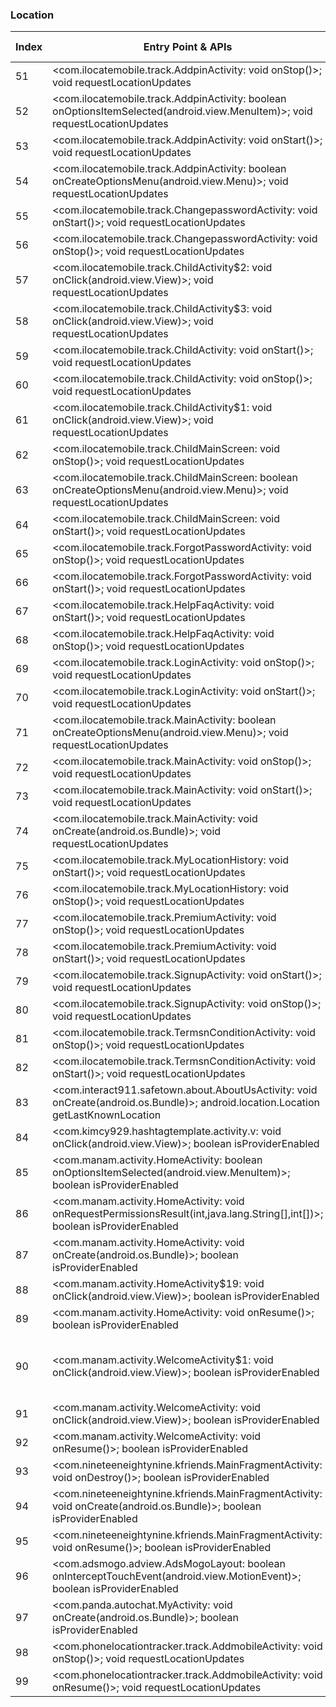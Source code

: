 ### Location
| Index | Entry Point & APIs | Screen shot | Resource id | Label |
| ------------- | ------------- | ------------- |-------------|-------------|
| 51 | <com.ilocatemobile.track.AddpinActivity: void onStop()>; void requestLocationUpdates | ![](D:\COSMOS\output\py\Play_win8\Social\com.ilocatemobile.track\com.ilocatemobile.track.AddpinActivity.png) |  | T |
| 52 | <com.ilocatemobile.track.AddpinActivity: boolean onOptionsItemSelected(android.view.MenuItem)>; void requestLocationUpdates | ![](D:\COSMOS\output\py\Play_win8\Social\com.ilocatemobile.track\com.ilocatemobile.track.AddpinActivity.png) |  | T |
| 53 | <com.ilocatemobile.track.AddpinActivity: void onStart()>; void requestLocationUpdates | ![](D:\COSMOS\output\py\Play_win8\Social\com.ilocatemobile.track\com.ilocatemobile.track.AddpinActivity.png) |  | T |
| 54 | <com.ilocatemobile.track.AddpinActivity: boolean onCreateOptionsMenu(android.view.Menu)>; void requestLocationUpdates | ![](D:\COSMOS\output\py\Play_win8\Social\com.ilocatemobile.track\com.ilocatemobile.track.AddpinActivity.png) |  | T |
| 55 | <com.ilocatemobile.track.ChangepasswordActivity: void onStart()>; void requestLocationUpdates | ![](D:\COSMOS\output\py\Play_win8\Social\com.ilocatemobile.track\com.ilocatemobile.track.ChangepasswordActivity.png) |  | T |
| 56 | <com.ilocatemobile.track.ChangepasswordActivity: void onStop()>; void requestLocationUpdates | ![](D:\COSMOS\output\py\Play_win8\Social\com.ilocatemobile.track\com.ilocatemobile.track.ChangepasswordActivity.png) |  | T |
| 57 | <com.ilocatemobile.track.ChildActivity$2: void onClick(android.view.View)>; void requestLocationUpdates | ![](D:\COSMOS\output\py\Play_win8\Social\com.ilocatemobile.track\com.ilocatemobile.track.ChildActivity.png) |  | T |
| 58 | <com.ilocatemobile.track.ChildActivity$3: void onClick(android.view.View)>; void requestLocationUpdates | ![](D:\COSMOS\output\py\Play_win8\Social\com.ilocatemobile.track\com.ilocatemobile.track.ChildActivity.png) |  | T |
| 59 | <com.ilocatemobile.track.ChildActivity: void onStart()>; void requestLocationUpdates | ![](D:\COSMOS\output\py\Play_win8\Social\com.ilocatemobile.track\com.ilocatemobile.track.ChildActivity.png) |  | T |
| 60 | <com.ilocatemobile.track.ChildActivity: void onStop()>; void requestLocationUpdates | ![](D:\COSMOS\output\py\Play_win8\Social\com.ilocatemobile.track\com.ilocatemobile.track.ChildActivity.png) |  | T |
| 61 | <com.ilocatemobile.track.ChildActivity$1: void onClick(android.view.View)>; void requestLocationUpdates | ![](D:\COSMOS\output\py\Play_win8\Social\com.ilocatemobile.track\com.ilocatemobile.track.ChildActivity.png) |  | T |
| 62 | <com.ilocatemobile.track.ChildMainScreen: void onStop()>; void requestLocationUpdates | ![](D:\COSMOS\output\py\Play_win8\Social\com.ilocatemobile.track\com.ilocatemobile.track.ChildMainScreen.png) |  | T |
| 63 | <com.ilocatemobile.track.ChildMainScreen: boolean onCreateOptionsMenu(android.view.Menu)>; void requestLocationUpdates | ![](D:\COSMOS\output\py\Play_win8\Social\com.ilocatemobile.track\com.ilocatemobile.track.ChildMainScreen.png) |  | T |
| 64 | <com.ilocatemobile.track.ChildMainScreen: void onStart()>; void requestLocationUpdates | ![](D:\COSMOS\output\py\Play_win8\Social\com.ilocatemobile.track\com.ilocatemobile.track.ChildMainScreen.png) |  | T |
| 65 | <com.ilocatemobile.track.ForgotPasswordActivity: void onStop()>; void requestLocationUpdates | ![](D:\COSMOS\output\py\Play_win8\Social\com.ilocatemobile.track\com.ilocatemobile.track.ForgotPasswordActivity.png) |  | T |
| 66 | <com.ilocatemobile.track.ForgotPasswordActivity: void onStart()>; void requestLocationUpdates | ![](D:\COSMOS\output\py\Play_win8\Social\com.ilocatemobile.track\com.ilocatemobile.track.ForgotPasswordActivity.png) |  | T |
| 67 | <com.ilocatemobile.track.HelpFaqActivity: void onStart()>; void requestLocationUpdates | ![](D:\COSMOS\output\py\Play_win8\Social\com.ilocatemobile.track\com.ilocatemobile.track.HelpFaqActivity.png) |  | T |
| 68 | <com.ilocatemobile.track.HelpFaqActivity: void onStop()>; void requestLocationUpdates | ![](D:\COSMOS\output\py\Play_win8\Social\com.ilocatemobile.track\com.ilocatemobile.track.HelpFaqActivity.png) |  | T |
| 69 | <com.ilocatemobile.track.LoginActivity: void onStop()>; void requestLocationUpdates | ![](D:\COSMOS\output\py\Play_win8\Social\com.ilocatemobile.track\com.ilocatemobile.track.LoginActivity.png) |  | T |
| 70 | <com.ilocatemobile.track.LoginActivity: void onStart()>; void requestLocationUpdates | ![](D:\COSMOS\output\py\Play_win8\Social\com.ilocatemobile.track\com.ilocatemobile.track.LoginActivity.png) |  | T |
| 71 | <com.ilocatemobile.track.MainActivity: boolean onCreateOptionsMenu(android.view.Menu)>; void requestLocationUpdates | ![](D:\COSMOS\output\py\Play_win8\Social\com.ilocatemobile.track\com.ilocatemobile.track.MainActivity.png) |  | T |
| 72 | <com.ilocatemobile.track.MainActivity: void onStop()>; void requestLocationUpdates | ![](D:\COSMOS\output\py\Play_win8\Social\com.ilocatemobile.track\com.ilocatemobile.track.MainActivity.png) |  | T |
| 73 | <com.ilocatemobile.track.MainActivity: void onStart()>; void requestLocationUpdates | ![](D:\COSMOS\output\py\Play_win8\Social\com.ilocatemobile.track\com.ilocatemobile.track.MainActivity.png) |  | T |
| 74 | <com.ilocatemobile.track.MainActivity: void onCreate(android.os.Bundle)>; void requestLocationUpdates | ![](D:\COSMOS\output\py\Play_win8\Social\com.ilocatemobile.track\com.ilocatemobile.track.MainActivity.png) |  | T |
| 75 | <com.ilocatemobile.track.MyLocationHistory: void onStart()>; void requestLocationUpdates | ![](D:\COSMOS\output\py\Play_win8\Social\com.ilocatemobile.track\com.ilocatemobile.track.MyLocationHistory.png) |  | T |
| 76 | <com.ilocatemobile.track.MyLocationHistory: void onStop()>; void requestLocationUpdates | ![](D:\COSMOS\output\py\Play_win8\Social\com.ilocatemobile.track\com.ilocatemobile.track.MyLocationHistory.png) |  | T |
| 77 | <com.ilocatemobile.track.PremiumActivity: void onStop()>; void requestLocationUpdates | ![](D:\COSMOS\output\py\Play_win8\Social\com.ilocatemobile.track\com.ilocatemobile.track.PremiumActivity.png) |  | T |
| 78 | <com.ilocatemobile.track.PremiumActivity: void onStart()>; void requestLocationUpdates | ![](D:\COSMOS\output\py\Play_win8\Social\com.ilocatemobile.track\com.ilocatemobile.track.PremiumActivity.png) |  | T |
| 79 | <com.ilocatemobile.track.SignupActivity: void onStart()>; void requestLocationUpdates | ![](D:\COSMOS\output\py\Play_win8\Social\com.ilocatemobile.track\com.ilocatemobile.track.SignupActivity.png) |  | T |
| 80 | <com.ilocatemobile.track.SignupActivity: void onStop()>; void requestLocationUpdates | ![](D:\COSMOS\output\py\Play_win8\Social\com.ilocatemobile.track\com.ilocatemobile.track.SignupActivity.png) |  | T |
| 81 | <com.ilocatemobile.track.TermsnConditionActivity: void onStop()>; void requestLocationUpdates | ![](D:\COSMOS\output\py\Play_win8\Social\com.ilocatemobile.track\com.ilocatemobile.track.TermsnConditionActivity.png) |  | |
| 82 | <com.ilocatemobile.track.TermsnConditionActivity: void onStart()>; void requestLocationUpdates | ![](D:\COSMOS\output\py\Play_win8\Social\com.ilocatemobile.track\com.ilocatemobile.track.TermsnConditionActivity.png) |  | |
| 83 | <com.interact911.safetown.about.AboutUsActivity: void onCreate(android.os.Bundle)>; android.location.Location getLastKnownLocation | ![](D:\COSMOS\output\py\Play_win8\Social\com.interact911.safetown\com.interact911.safetown.about.AboutUsActivity.png) |  | F |
| 84 | <com.kimcy929.hashtagtemplate.activity.v: void onClick(android.view.View)>; boolean isProviderEnabled | ![](D:\COSMOS\output\py\Play_win8\Social\com.kimcy929.hashtags\com.kimcy929.hashtagtemplate.activity.SettingActivity.png) |  | F |
| 85 | <com.manam.activity.HomeActivity: boolean onOptionsItemSelected(android.view.MenuItem)>; boolean isProviderEnabled | ![](D:\COSMOS\output\py\Play_win8\Social\com.manam\com.manam.activity.HomeActivity.png) |  | |
| 86 | <com.manam.activity.HomeActivity: void onRequestPermissionsResult(int,java.lang.String[],int[])>; boolean isProviderEnabled | ![](D:\COSMOS\output\py\Play_win8\Social\com.manam\com.manam.activity.HomeActivity.png) |  | |
| 87 | <com.manam.activity.HomeActivity: void onCreate(android.os.Bundle)>; boolean isProviderEnabled | ![](D:\COSMOS\output\py\Play_win8\Social\com.manam\com.manam.activity.HomeActivity.png) |  | |
| 88 | <com.manam.activity.HomeActivity$19: void onClick(android.view.View)>; boolean isProviderEnabled | ![](D:\COSMOS\output\py\Play_win8\Social\com.manam\com.manam.activity.HomeActivity.png) |  | |
| 89 | <com.manam.activity.HomeActivity: void onResume()>; boolean isProviderEnabled | ![](D:\COSMOS\output\py\Play_win8\Social\com.manam\com.manam.activity.HomeActivity.png) |  | |
| 90 | <com.manam.activity.WelcomeActivity$1: void onClick(android.view.View)>; boolean isProviderEnabled | ![](D:\COSMOS\output\py\Play_win8\Social\com.manam\com.manam.activity.WelcomeActivity.png) | {'2131624287': <sensitive_component.SensitiveComponent.SensitiveView object at 0x0000012523D701D0>, '2131624288': <sensitive_component.SensitiveComponent.SensitiveView object at 0x0000012523D70F60>} | |
| 91 | <com.manam.activity.WelcomeActivity: void onClick(android.view.View)>; boolean isProviderEnabled | ![](D:\COSMOS\output\py\Play_win8\Social\com.manam\com.manam.activity.WelcomeActivity.png) |  | |
| 92 | <com.manam.activity.WelcomeActivity: void onResume()>; boolean isProviderEnabled | ![](D:\COSMOS\output\py\Play_win8\Social\com.manam\com.manam.activity.WelcomeActivity.png) |  | |
| 93 | <com.nineteeneightynine.kfriends.MainFragmentActivity: void onDestroy()>; boolean isProviderEnabled | ![](D:\COSMOS\output\py\Play_win8\Social\com.nineteeneightynine.kfriends\com.nineteeneightynine.kfriends.MainFragmentActivity.png) |  | T |
| 94 | <com.nineteeneightynine.kfriends.MainFragmentActivity: void onCreate(android.os.Bundle)>; boolean isProviderEnabled | ![](D:\COSMOS\output\py\Play_win8\Social\com.nineteeneightynine.kfriends\com.nineteeneightynine.kfriends.MainFragmentActivity.png) |  | T |
| 95 | <com.nineteeneightynine.kfriends.MainFragmentActivity: void onResume()>; boolean isProviderEnabled | ![](D:\COSMOS\output\py\Play_win8\Social\com.nineteeneightynine.kfriends\com.nineteeneightynine.kfriends.MainFragmentActivity.png) |  | T |
| 96 | <com.adsmogo.adview.AdsMogoLayout: boolean onInterceptTouchEvent(android.view.MotionEvent)>; boolean isProviderEnabled | ![](D:\COSMOS\output\py\Play_win8\Social\com.panda.autochat\com.panda.autochat.MyActivity.png) | {'2131165191': <sensitive_component.SensitiveComponent.SensitiveView object at 0x0000012523D029B0>} |F  |
| 97 | <com.panda.autochat.MyActivity: void onCreate(android.os.Bundle)>; boolean isProviderEnabled | ![](D:\COSMOS\output\py\Play_win8\Social\com.panda.autochat\com.panda.autochat.MyActivity.png) |  | D |
| 98 | <com.phonelocationtracker.track.AddmobileActivity: void onStop()>; void requestLocationUpdates | ![](D:\COSMOS\output\py\Play_win8\Social\com.phonelocationtracker.track\com.phonelocationtracker.track.AddmobileActivity.png) |  | T |
| 99 | <com.phonelocationtracker.track.AddmobileActivity: void onResume()>; void requestLocationUpdates | ![](D:\COSMOS\output\py\Play_win8\Social\com.phonelocationtracker.track\com.phonelocationtracker.track.AddmobileActivity.png) |  | T |
